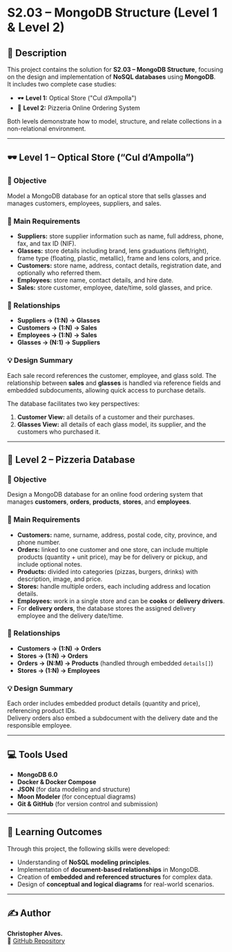 # S2.03 – MongoDB Structure (Level 1 & Level 2)

## 📄 Description
This project contains the solution for **S2.03 – MongoDB Structure**, focusing on the design and implementation of **NoSQL databases** using **MongoDB**.  
It includes two complete case studies:
- 🕶️ **Level 1:** Optical Store ("Cul d’Ampolla")  
- 🍕 **Level 2:** Pizzeria Online Ordering System  

Both levels demonstrate how to model, structure, and relate collections in a non-relational environment.

---

## 🕶️ Level 1 – Optical Store (“Cul d’Ampolla”)

### 🧩 Objective
Model a MongoDB database for an optical store that sells glasses and manages customers, employees, suppliers, and sales.

### 🧠 Main Requirements
- **Suppliers:** store supplier information such as name, full address, phone, fax, and tax ID (NIF).  
- **Glasses:** store details including brand, lens graduations (left/right), frame type (floating, plastic, metallic), frame and lens colors, and price.  
- **Customers:** store name, address, contact details, registration date, and optionally who referred them.  
- **Employees:** store name, contact details, and hire date.  
- **Sales:** store customer, employee, date/time, sold glasses, and price.

### 🔗 Relationships
- **Suppliers → (1:N) → Glasses**  
- **Customers → (1:N) → Sales**  
- **Employees → (1:N) → Sales**  
- **Glasses → (N:1) → Suppliers**

### 💡 Design Summary
Each sale record references the customer, employee, and glass sold. The relationship between **sales** and **glasses** is handled via reference fields and embedded subdocuments, allowing quick access to purchase details.

The database facilitates two key perspectives:
1. **Customer View:** all details of a customer and their purchases.  
2. **Glasses View:** all details of each glass model, its supplier, and the customers who purchased it.


---

## 🍕 Level 2 – Pizzeria Database

### 🧩 Objective
Design a MongoDB database for an online food ordering system that manages **customers**, **orders**, **products**, **stores**, and **employees**.

### 🧠 Main Requirements
- **Customers:** name, surname, address, postal code, city, province, and phone number.  
- **Orders:** linked to one customer and one store, can include multiple products (quantity + unit price), may be for delivery or pickup, and include optional notes.  
- **Products:** divided into categories (pizzas, burgers, drinks) with description, image, and price.  
- **Stores:** handle multiple orders, each including address and location details.  
- **Employees:** work in a single store and can be **cooks** or **delivery drivers**.  
- For **delivery orders**, the database stores the assigned delivery employee and the delivery date/time.

### 🔗 Relationships
- **Customers → (1:N) → Orders**  
- **Stores → (1:N) → Orders**  
- **Orders → (N:M) → Products** (handled through embedded `details[]`)  
- **Stores → (1:N) → Employees**

### 💡 Design Summary
Each order includes embedded product details (quantity and price), referencing product IDs.  
Delivery orders also embed a subdocument with the delivery date and the responsible employee.


---

## 💻 Tools Used
- **MongoDB 6.0**
- **Docker & Docker Compose**  
- **JSON** (for data modeling and structure)  
- **Moon Modeler** (for conceptual diagrams)  
- **Git & GitHub** (for version control and submission)

---

## 🎯 Learning Outcomes
Through this project, the following skills were developed:
- Understanding of **NoSQL modeling principles**.  
- Implementation of **document-based relationships** in MongoDB.  
- Creation of **embedded and referenced structures** for complex data.  
- Design of **conceptual and logical diagrams** for real-world scenarios.

---

## ✍️ Author
**Christopher Alves.**  
📁 [GitHub Repository](https://github.com/christo256/S2.03---Estructura-de-dades---MongoDB)


